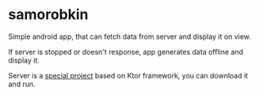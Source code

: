 # samorobkin
Simple android app, that can fetch data from server and display it on view.

If server is stopped or doesn't response, app generates data offline and display it.

Server is a [special project](https://github.com/r-kozak/samorobkin-ktor-server) based on Ktor framework, you can download it and run.
